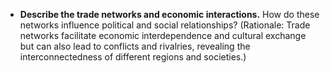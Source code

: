 
- **Describe the trade networks and economic interactions.** How do these networks influence political and social relationships? (Rationale: Trade networks facilitate economic interdependence and cultural exchange but can also lead to conflicts and rivalries, revealing the interconnectedness of different regions and societies.)